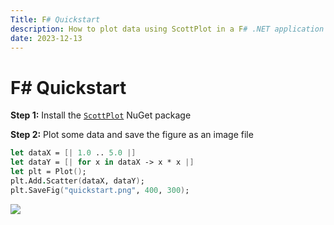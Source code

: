 ```yaml
---
Title: F# Quickstart
description: How to plot data using ScottPlot in a F# .NET application
date: 2023-12-13
---
```


# F# Quickstart

**Step 1:** Install the [`ScottPlot`](https://www.nuget.org/packages/ScottPlot) NuGet package

**Step 2:** Plot some data and save the figure as an image file

```fs
let dataX = [| 1.0 .. 5.0 |]
let dataY = [| for x in dataX -> x * x |]
let plt = Plot();
plt.Add.Scatter(dataX, dataY);
plt.SaveFig("quickstart.png", 400, 300);
```

![](/images/quickstart/scottplot-quickstart-console.png)
